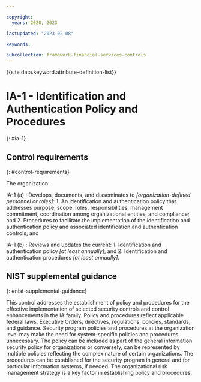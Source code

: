 ```yaml
---

copyright:
  years: 2020, 2023

lastupdated: "2023-02-08"

keywords:

subcollection: framework-financial-services-controls
---
```


{{site.data.keyword.attribute-definition-list}}

               
# IA-1 - Identification and Authentication Policy and Procedures
{: #ia-1}

## Control requirements
{: #control-requirements}

The organization:

IA-1 (a)
    : Develops, documents, and disseminates to _[organization-defined personnel or roles]_:
      1. An identification and authentication policy that addresses purpose, scope, roles, responsibilities, management commitment, coordination among organizational entities, and compliance; and
      2. Procedures to facilitate the implementation of the identification and authentication policy and associated identification and authentication controls; and

IA-1 (b)
    : Reviews and updates the current:
      1. Identification and authentication policy _[at least annually]_; and
      2. Identification and authentication procedures _[at least annually]_.

## NIST supplemental guidance
{: #nist-supplemental-guidance}

This control addresses the establishment of policy and procedures for the effective implementation of selected security controls and control enhancements in the IA family. Policy and procedures reflect applicable federal laws, Executive Orders, directives, regulations, policies, standards, and guidance. Security program policies and procedures at the organization level may make the need for system-specific policies and procedures unnecessary. The policy can be included as part of the general information security policy for organizations or conversely, can be represented by multiple policies reflecting the complex nature of certain organizations. The procedures can be established for the security program in general and for particular information systems, if needed. The organizational risk management strategy is a key factor in establishing policy and procedures.






